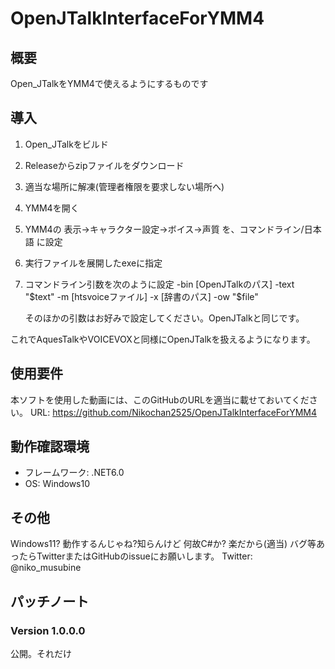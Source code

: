# OpenJTalkInterfaceForYMM4
## 概要
Open_JTalkをYMM4で使えるようにするものです

## 導入
1. Open_JTalkをビルド
2. Releaseからzipファイルをダウンロード
3. 適当な場所に解凍(管理者権限を要求しない場所へ)
4. YMM4を開く
5. YMM4の 表示→キャラクター設定→ボイス→声質 を、コマンドライン/日本語 に設定
6. 実行ファイルを展開したexeに指定
7. コマンドライン引数を次のように設定
	-bin [OpenJTalkのパス] -text "$text" -m [htsvoiceファイル] -x [辞書のパス] -ow "$file"
	
	そのほかの引数はお好みで設定してください。OpenJTalkと同じです。

これでAquesTalkやVOICEVOXと同様にOpenJTalkを扱えるようになります。

## 使用要件
本ソフトを使用した動画には、このGitHubのURLを適当に載せておいてください。
URL: https://github.com/Nikochan2525/OpenJTalkInterfaceForYMM4

## 動作確認環境
- フレームワーク: .NET6.0
- OS: Windows10

## その他
Windows11? 動作するんじゃね?知らんけど
何故C#か? 楽だから(適当)
バグ等あったらTwitterまたはGitHubのissueにお願いします。
Twitter: @niko_musubine

## パッチノート
### Version 1.0.0.0
公開。それだけ
